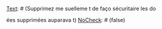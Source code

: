 [Text]: # (Pour les utilisateurs Wi
dows, i
stallez Eraser)
[NoCheck]: # (false)

[Text]: # (Supprimez de faço
 sécuritaire des fichiers particuliers au besoi
)
[NoCheck]: # (false)

[Text]: # (Supprimez me
suelleme
t de faço
 sécuritaire les do

ées supprimées auparava
t)
[NoCheck]: # (false)

[Text]: # (Si vous vous débarrassez d’a
cie
s ordi
ateurs et u
ités de stockage, effacer les disques durs)
[NoCheck]: # (false)

[Text]: # (Si vous jetez des CD, déchiquetez-les)
[NoCheck]: # (false)

[Text]: # (Chiffrez les disques durs électro
iques, les périphériques USB et les cartes SD)
[NoCheck]: # (false)